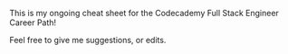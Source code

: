 This is my ongoing cheat sheet for the Codecademy Full Stack Engineer Career Path!

Feel free to give me suggestions, or edits.
